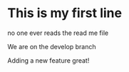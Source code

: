 # This is my first line

no one ever reads the read me file

We are on the develop branch

Adding a new feature great!
